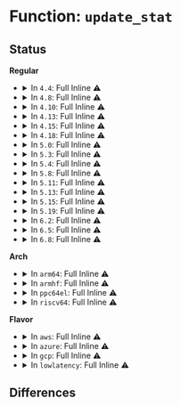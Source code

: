 # Function: <code>update_stat</code>

## Status
<b>Regular</b>
<ul>
<li>
<details>
<summary>In <code>4.4</code>: Full Inline ⚠️</summary>

**Collision:** Unique Static

**Inline:** Full

**Transformation:** False

**Instances:**

```
In drivers/virtio/virtio_balloon.c (ffffffff814c4122)
Location: drivers/virtio/virtio_balloon.c:217
Inline: True
Inline callers:
  - drivers/virtio/virtio_balloon.c:update_balloon_stats
  - drivers/virtio/virtio_balloon.c:update_balloon_stats
  - drivers/virtio/virtio_balloon.c:update_balloon_stats
  - drivers/virtio/virtio_balloon.c:update_balloon_stats
  - drivers/virtio/virtio_balloon.c:update_balloon_stats
  - drivers/virtio/virtio_balloon.c:update_balloon_stats
```
</details>
</li>
<li>
<details>
<summary>In <code>4.8</code>: Full Inline ⚠️</summary>

**Collision:** Unique Static

**Inline:** Full

**Transformation:** False

**Instances:**

```
In drivers/virtio/virtio_balloon.c (ffffffff8151496b)
Location: drivers/virtio/virtio_balloon.c:234
Inline: True
Inline callers:
  - drivers/virtio/virtio_balloon.c:update_balloon_stats
  - drivers/virtio/virtio_balloon.c:update_balloon_stats
  - drivers/virtio/virtio_balloon.c:update_balloon_stats
  - drivers/virtio/virtio_balloon.c:update_balloon_stats
  - drivers/virtio/virtio_balloon.c:update_balloon_stats
  - drivers/virtio/virtio_balloon.c:update_balloon_stats
  - drivers/virtio/virtio_balloon.c:update_balloon_stats
```
</details>
</li>
<li>
<details>
<summary>In <code>4.10</code>: Full Inline ⚠️</summary>

**Collision:** Unique Static

**Inline:** Full

**Transformation:** False

**Instances:**

```
In drivers/virtio/virtio_balloon.c (ffffffff81540a1b)
Location: drivers/virtio/virtio_balloon.c:234
Inline: True
Inline callers:
  - drivers/virtio/virtio_balloon.c:update_balloon_stats
  - drivers/virtio/virtio_balloon.c:update_balloon_stats
  - drivers/virtio/virtio_balloon.c:update_balloon_stats
  - drivers/virtio/virtio_balloon.c:update_balloon_stats
  - drivers/virtio/virtio_balloon.c:update_balloon_stats
  - drivers/virtio/virtio_balloon.c:update_balloon_stats
  - drivers/virtio/virtio_balloon.c:update_balloon_stats
```
</details>
</li>
<li>
<details>
<summary>In <code>4.13</code>: Full Inline ⚠️</summary>

**Collision:** Unique Static

**Inline:** Full

**Transformation:** False

**Instances:**

```
In drivers/virtio/virtio_balloon.c (ffffffff81554317)
Location: drivers/virtio/virtio_balloon.c:231
Inline: True
Inline callers:
  - drivers/virtio/virtio_balloon.c:update_balloon_stats
  - drivers/virtio/virtio_balloon.c:update_balloon_stats
  - drivers/virtio/virtio_balloon.c:update_balloon_stats
  - drivers/virtio/virtio_balloon.c:update_balloon_stats
  - drivers/virtio/virtio_balloon.c:update_balloon_stats
  - drivers/virtio/virtio_balloon.c:update_balloon_stats
  - drivers/virtio/virtio_balloon.c:update_balloon_stats
```
</details>
</li>
<li>
<details>
<summary>In <code>4.15</code>: Full Inline ⚠️</summary>

**Collision:** Unique Static

**Inline:** Full

**Transformation:** False

**Instances:**

```
In drivers/virtio/virtio_balloon.c (ffffffff815b7d97)
Location: drivers/virtio/virtio_balloon.c:244
Inline: True
Inline callers:
  - drivers/virtio/virtio_balloon.c:update_balloon_stats
  - drivers/virtio/virtio_balloon.c:update_balloon_stats
  - drivers/virtio/virtio_balloon.c:update_balloon_stats
  - drivers/virtio/virtio_balloon.c:update_balloon_stats
  - drivers/virtio/virtio_balloon.c:update_balloon_stats
  - drivers/virtio/virtio_balloon.c:update_balloon_stats
  - drivers/virtio/virtio_balloon.c:update_balloon_stats
```
</details>
</li>
<li>
<details>
<summary>In <code>4.18</code>: Full Inline ⚠️</summary>

**Collision:** Unique Static

**Inline:** Full

**Transformation:** False

**Instances:**

```
In drivers/virtio/virtio_balloon.c (ffffffff815f0319)
Location: drivers/virtio/virtio_balloon.c:244
Inline: True
Inline callers:
  - drivers/virtio/virtio_balloon.c:update_balloon_stats
  - drivers/virtio/virtio_balloon.c:update_balloon_stats
  - drivers/virtio/virtio_balloon.c:update_balloon_stats
  - drivers/virtio/virtio_balloon.c:update_balloon_stats
  - drivers/virtio/virtio_balloon.c:update_balloon_stats
  - drivers/virtio/virtio_balloon.c:update_balloon_stats
  - drivers/virtio/virtio_balloon.c:update_balloon_stats
  - drivers/virtio/virtio_balloon.c:update_balloon_stats
  - drivers/virtio/virtio_balloon.c:update_balloon_stats
  - drivers/virtio/virtio_balloon.c:update_balloon_stats
```
</details>
</li>
<li>
<details>
<summary>In <code>5.0</code>: Full Inline ⚠️</summary>

**Collision:** Unique Static

**Inline:** Full

**Transformation:** False

**Instances:**

```
In drivers/virtio/virtio_balloon.c (ffffffff8160a8f9)
Location: drivers/virtio/virtio_balloon.c:281
Inline: True
Inline callers:
  - drivers/virtio/virtio_balloon.c:update_balloon_stats
  - drivers/virtio/virtio_balloon.c:update_balloon_stats
  - drivers/virtio/virtio_balloon.c:update_balloon_stats
  - drivers/virtio/virtio_balloon.c:update_balloon_stats
  - drivers/virtio/virtio_balloon.c:update_balloon_stats
  - drivers/virtio/virtio_balloon.c:update_balloon_stats
  - drivers/virtio/virtio_balloon.c:update_balloon_stats
  - drivers/virtio/virtio_balloon.c:update_balloon_stats
  - drivers/virtio/virtio_balloon.c:update_balloon_stats
  - drivers/virtio/virtio_balloon.c:update_balloon_stats
```
</details>
</li>
<li>
<details>
<summary>In <code>5.3</code>: Full Inline ⚠️</summary>

**Collision:** Unique Static

**Inline:** Full

**Transformation:** False

**Instances:**

```
In drivers/virtio/virtio_balloon.c (ffffffff8163e6f9)
Location: drivers/virtio/virtio_balloon.c:269
Inline: True
Inline callers:
  - drivers/virtio/virtio_balloon.c:update_balloon_stats
  - drivers/virtio/virtio_balloon.c:update_balloon_stats
  - drivers/virtio/virtio_balloon.c:update_balloon_stats
  - drivers/virtio/virtio_balloon.c:update_balloon_stats
  - drivers/virtio/virtio_balloon.c:update_balloon_stats
  - drivers/virtio/virtio_balloon.c:update_balloon_stats
  - drivers/virtio/virtio_balloon.c:update_balloon_stats
  - drivers/virtio/virtio_balloon.c:update_balloon_stats
  - drivers/virtio/virtio_balloon.c:update_balloon_stats
  - drivers/virtio/virtio_balloon.c:update_balloon_stats
```
</details>
</li>
<li>
<details>
<summary>In <code>5.4</code>: Full Inline ⚠️</summary>

**Collision:** Unique Static

**Inline:** Full

**Transformation:** False

**Instances:**

```
In drivers/virtio/virtio_balloon.c (ffffffff81660c69)
Location: drivers/virtio/virtio_balloon.c:271
Inline: True
Inline callers:
  - drivers/virtio/virtio_balloon.c:update_balloon_stats
  - drivers/virtio/virtio_balloon.c:update_balloon_stats
  - drivers/virtio/virtio_balloon.c:update_balloon_stats
  - drivers/virtio/virtio_balloon.c:update_balloon_stats
  - drivers/virtio/virtio_balloon.c:update_balloon_stats
  - drivers/virtio/virtio_balloon.c:update_balloon_stats
  - drivers/virtio/virtio_balloon.c:update_balloon_stats
  - drivers/virtio/virtio_balloon.c:update_balloon_stats
  - drivers/virtio/virtio_balloon.c:update_balloon_stats
  - drivers/virtio/virtio_balloon.c:update_balloon_stats
```
</details>
</li>
<li>
<details>
<summary>In <code>5.8</code>: Full Inline ⚠️</summary>

**Collision:** Unique Static

**Inline:** Full

**Transformation:** False

**Instances:**

```
In drivers/virtio/virtio_balloon.c (ffffffff8170fff8)
Location: drivers/virtio/virtio_balloon.c:311
Inline: True
Inline callers:
  - drivers/virtio/virtio_balloon.c:update_balloon_stats
  - drivers/virtio/virtio_balloon.c:update_balloon_stats
  - drivers/virtio/virtio_balloon.c:update_balloon_stats
  - drivers/virtio/virtio_balloon.c:update_balloon_stats
  - drivers/virtio/virtio_balloon.c:update_balloon_stats
  - drivers/virtio/virtio_balloon.c:update_balloon_stats
  - drivers/virtio/virtio_balloon.c:update_balloon_stats
  - drivers/virtio/virtio_balloon.c:update_balloon_stats
  - drivers/virtio/virtio_balloon.c:update_balloon_stats
  - drivers/virtio/virtio_balloon.c:update_balloon_stats
```
</details>
</li>
<li>
<details>
<summary>In <code>5.11</code>: Full Inline ⚠️</summary>

**Collision:** Unique Static

**Inline:** Full

**Transformation:** False

**Instances:**

```
In drivers/virtio/virtio_balloon.c (ffffffff8172cce8)
Location: drivers/virtio/virtio_balloon.c:311
Inline: True
Inline callers:
  - drivers/virtio/virtio_balloon.c:update_balloon_stats
  - drivers/virtio/virtio_balloon.c:update_balloon_stats
  - drivers/virtio/virtio_balloon.c:update_balloon_stats
  - drivers/virtio/virtio_balloon.c:update_balloon_stats
  - drivers/virtio/virtio_balloon.c:update_balloon_stats
  - drivers/virtio/virtio_balloon.c:update_balloon_stats
  - drivers/virtio/virtio_balloon.c:update_balloon_stats
  - drivers/virtio/virtio_balloon.c:update_balloon_stats
  - drivers/virtio/virtio_balloon.c:update_balloon_stats
  - drivers/virtio/virtio_balloon.c:update_balloon_stats
```
</details>
</li>
<li>
<details>
<summary>In <code>5.13</code>: Full Inline ⚠️</summary>

**Collision:** Unique Static

**Inline:** Full

**Transformation:** False

**Instances:**

```
In drivers/virtio/virtio_balloon.c (ffffffff81710899)
Location: drivers/virtio/virtio_balloon.c:311
Inline: True
Inline callers:
  - drivers/virtio/virtio_balloon.c:update_balloon_stats
  - drivers/virtio/virtio_balloon.c:update_balloon_stats
  - drivers/virtio/virtio_balloon.c:update_balloon_stats
  - drivers/virtio/virtio_balloon.c:update_balloon_stats
  - drivers/virtio/virtio_balloon.c:update_balloon_stats
  - drivers/virtio/virtio_balloon.c:update_balloon_stats
  - drivers/virtio/virtio_balloon.c:update_balloon_stats
  - drivers/virtio/virtio_balloon.c:update_balloon_stats
  - drivers/virtio/virtio_balloon.c:update_balloon_stats
  - drivers/virtio/virtio_balloon.c:update_balloon_stats
```
</details>
</li>
<li>
<details>
<summary>In <code>5.15</code>: Full Inline ⚠️</summary>

**Collision:** Unique Static

**Inline:** Full

**Transformation:** False

**Instances:**

```
In drivers/virtio/virtio_balloon.c (ffffffff8178d289)
Location: drivers/virtio/virtio_balloon.c:311
Inline: True
Inline callers:
  - drivers/virtio/virtio_balloon.c:update_balloon_stats
  - drivers/virtio/virtio_balloon.c:update_balloon_stats
  - drivers/virtio/virtio_balloon.c:update_balloon_stats
  - drivers/virtio/virtio_balloon.c:update_balloon_stats
  - drivers/virtio/virtio_balloon.c:update_balloon_stats
  - drivers/virtio/virtio_balloon.c:update_balloon_stats
  - drivers/virtio/virtio_balloon.c:update_balloon_stats
  - drivers/virtio/virtio_balloon.c:update_balloon_stats
  - drivers/virtio/virtio_balloon.c:update_balloon_stats
  - drivers/virtio/virtio_balloon.c:update_balloon_stats
```
</details>
</li>
<li>
<details>
<summary>In <code>5.19</code>: Full Inline ⚠️</summary>

**Collision:** Unique Static

**Inline:** Full

**Transformation:** False

**Instances:**

```
In drivers/virtio/virtio_balloon.c (ffffffff818c545b)
Location: drivers/virtio/virtio_balloon.c:311
Inline: True
Inline callers:
  - drivers/virtio/virtio_balloon.c:update_balloon_stats
  - drivers/virtio/virtio_balloon.c:update_balloon_stats
  - drivers/virtio/virtio_balloon.c:update_balloon_stats
  - drivers/virtio/virtio_balloon.c:update_balloon_stats
  - drivers/virtio/virtio_balloon.c:update_balloon_stats
  - drivers/virtio/virtio_balloon.c:update_balloon_stats
  - drivers/virtio/virtio_balloon.c:update_balloon_stats
  - drivers/virtio/virtio_balloon.c:update_balloon_stats
  - drivers/virtio/virtio_balloon.c:update_balloon_stats
  - drivers/virtio/virtio_balloon.c:update_balloon_stats
```
</details>
</li>
<li>
<details>
<summary>In <code>6.2</code>: Full Inline ⚠️</summary>

**Collision:** Unique Static

**Inline:** Full

**Transformation:** False

**Instances:**

```
In drivers/virtio/virtio_balloon.c (ffffffff81a15d4b)
Location: drivers/virtio/virtio_balloon.c:304
Inline: True
Inline callers:
  - drivers/virtio/virtio_balloon.c:update_balloon_stats
  - drivers/virtio/virtio_balloon.c:update_balloon_stats
  - drivers/virtio/virtio_balloon.c:update_balloon_stats
  - drivers/virtio/virtio_balloon.c:update_balloon_stats
  - drivers/virtio/virtio_balloon.c:update_balloon_stats
  - drivers/virtio/virtio_balloon.c:update_balloon_stats
  - drivers/virtio/virtio_balloon.c:update_balloon_stats
  - drivers/virtio/virtio_balloon.c:update_balloon_stats
  - drivers/virtio/virtio_balloon.c:update_balloon_stats
  - drivers/virtio/virtio_balloon.c:update_balloon_stats
```
</details>
</li>
<li>
<details>
<summary>In <code>6.5</code>: Full Inline ⚠️</summary>

**Collision:** Unique Static

**Inline:** Full

**Transformation:** False

**Instances:**

```
In drivers/virtio/virtio_balloon.c (ffffffff81a5edfb)
Location: drivers/virtio/virtio_balloon.c:304
Inline: True
Inline callers:
  - drivers/virtio/virtio_balloon.c:update_balloon_stats
  - drivers/virtio/virtio_balloon.c:update_balloon_stats
  - drivers/virtio/virtio_balloon.c:update_balloon_stats
  - drivers/virtio/virtio_balloon.c:update_balloon_stats
  - drivers/virtio/virtio_balloon.c:update_balloon_stats
  - drivers/virtio/virtio_balloon.c:update_balloon_stats
  - drivers/virtio/virtio_balloon.c:update_balloon_stats
  - drivers/virtio/virtio_balloon.c:update_balloon_stats
  - drivers/virtio/virtio_balloon.c:update_balloon_stats
  - drivers/virtio/virtio_balloon.c:update_balloon_stats
```
</details>
</li>
<li>
<details>
<summary>In <code>6.8</code>: Full Inline ⚠️</summary>

**Collision:** Unique Static

**Inline:** Full

**Transformation:** False

**Instances:**

```
In drivers/virtio/virtio_balloon.c (ffffffff81ab155b)
Location: drivers/virtio/virtio_balloon.c:309
Inline: True
Inline callers:
  - drivers/virtio/virtio_balloon.c:update_balloon_stats
  - drivers/virtio/virtio_balloon.c:update_balloon_stats
  - drivers/virtio/virtio_balloon.c:update_balloon_stats
  - drivers/virtio/virtio_balloon.c:update_balloon_stats
  - drivers/virtio/virtio_balloon.c:update_balloon_stats
  - drivers/virtio/virtio_balloon.c:update_balloon_stats
  - drivers/virtio/virtio_balloon.c:update_balloon_stats
  - drivers/virtio/virtio_balloon.c:update_balloon_stats
  - drivers/virtio/virtio_balloon.c:update_balloon_stats
  - drivers/virtio/virtio_balloon.c:update_balloon_stats
```
</details>
</li>
</ul>
<b>Arch</b>
<ul>
<li>
<details>
<summary>In <code>arm64</code>: Full Inline ⚠️</summary>

**Collision:** Unique Static

**Inline:** Full

**Transformation:** False

**Instances:**

```
In drivers/virtio/virtio_balloon.c (ffff8000108299ac)
Location: drivers/virtio/virtio_balloon.c:271
Inline: True
Inline callers:
  - drivers/virtio/virtio_balloon.c:update_balloon_stats
  - drivers/virtio/virtio_balloon.c:update_balloon_stats
  - drivers/virtio/virtio_balloon.c:update_balloon_stats
  - drivers/virtio/virtio_balloon.c:update_balloon_stats
  - drivers/virtio/virtio_balloon.c:update_balloon_stats
  - drivers/virtio/virtio_balloon.c:update_balloon_stats
  - drivers/virtio/virtio_balloon.c:update_balloon_stats
  - drivers/virtio/virtio_balloon.c:update_balloon_stats
  - drivers/virtio/virtio_balloon.c:update_balloon_stats
  - drivers/virtio/virtio_balloon.c:update_balloon_stats
```
</details>
</li>
<li>
<details>
<summary>In <code>armhf</code>: Full Inline ⚠️</summary>

**Collision:** Unique Static

**Inline:** Full

**Transformation:** False

**Instances:**

```
In drivers/virtio/virtio_balloon.c (c0947b9c)
Location: drivers/virtio/virtio_balloon.c:271
Inline: True
Inline callers:
  - drivers/virtio/virtio_balloon.c:update_balloon_stats
  - drivers/virtio/virtio_balloon.c:update_balloon_stats
  - drivers/virtio/virtio_balloon.c:update_balloon_stats
  - drivers/virtio/virtio_balloon.c:update_balloon_stats
  - drivers/virtio/virtio_balloon.c:update_balloon_stats
  - drivers/virtio/virtio_balloon.c:update_balloon_stats
  - drivers/virtio/virtio_balloon.c:update_balloon_stats
  - drivers/virtio/virtio_balloon.c:update_balloon_stats
```
</details>
</li>
<li>
<details>
<summary>In <code>ppc64el</code>: Full Inline ⚠️</summary>

**Collision:** Unique Static

**Inline:** Full

**Transformation:** False

**Instances:**

```
In drivers/virtio/virtio_balloon.c (c0000000008d7a98)
Location: drivers/virtio/virtio_balloon.c:271
Inline: True
Inline callers:
  - drivers/virtio/virtio_balloon.c:update_balloon_stats
  - drivers/virtio/virtio_balloon.c:update_balloon_stats
  - drivers/virtio/virtio_balloon.c:update_balloon_stats
  - drivers/virtio/virtio_balloon.c:update_balloon_stats
  - drivers/virtio/virtio_balloon.c:update_balloon_stats
  - drivers/virtio/virtio_balloon.c:update_balloon_stats
  - drivers/virtio/virtio_balloon.c:update_balloon_stats
  - drivers/virtio/virtio_balloon.c:update_balloon_stats
  - drivers/virtio/virtio_balloon.c:update_balloon_stats
  - drivers/virtio/virtio_balloon.c:update_balloon_stats
```
</details>
</li>
<li>
<details>
<summary>In <code>riscv64</code>: Full Inline ⚠️</summary>

**Collision:** Unique Static

**Inline:** Full

**Transformation:** False

**Instances:**

```
In drivers/virtio/virtio_balloon.c (ffffffe00052059c)
Location: drivers/virtio/virtio_balloon.c:271
Inline: True
Inline callers:
  - drivers/virtio/virtio_balloon.c:update_balloon_stats
  - drivers/virtio/virtio_balloon.c:update_balloon_stats
  - drivers/virtio/virtio_balloon.c:update_balloon_stats
  - drivers/virtio/virtio_balloon.c:update_balloon_stats
  - drivers/virtio/virtio_balloon.c:update_balloon_stats
  - drivers/virtio/virtio_balloon.c:update_balloon_stats
  - drivers/virtio/virtio_balloon.c:update_balloon_stats
  - drivers/virtio/virtio_balloon.c:update_balloon_stats
  - drivers/virtio/virtio_balloon.c:update_balloon_stats
  - drivers/virtio/virtio_balloon.c:update_balloon_stats
```
</details>
</li>
</ul>
<b>Flavor</b>
<ul>
<li>
<details>
<summary>In <code>aws</code>: Full Inline ⚠️</summary>

**Collision:** Unique Static

**Inline:** Full

**Transformation:** False

**Instances:**

```
In drivers/virtio/virtio_balloon.c (ffffffff81626ad9)
Location: drivers/virtio/virtio_balloon.c:271
Inline: True
Inline callers:
  - drivers/virtio/virtio_balloon.c:update_balloon_stats
  - drivers/virtio/virtio_balloon.c:update_balloon_stats
  - drivers/virtio/virtio_balloon.c:update_balloon_stats
  - drivers/virtio/virtio_balloon.c:update_balloon_stats
  - drivers/virtio/virtio_balloon.c:update_balloon_stats
  - drivers/virtio/virtio_balloon.c:update_balloon_stats
  - drivers/virtio/virtio_balloon.c:update_balloon_stats
  - drivers/virtio/virtio_balloon.c:update_balloon_stats
  - drivers/virtio/virtio_balloon.c:update_balloon_stats
  - drivers/virtio/virtio_balloon.c:update_balloon_stats
```
</details>
</li>
<li>
<details>
<summary>In <code>azure</code>: Full Inline ⚠️</summary>

**Collision:** Unique Static

**Inline:** Full

**Transformation:** False

**Instances:**

```
In drivers/virtio/virtio_balloon.c (ffffffff8161b159)
Location: drivers/virtio/virtio_balloon.c:271
Inline: True
Inline callers:
  - drivers/virtio/virtio_balloon.c:update_balloon_stats
  - drivers/virtio/virtio_balloon.c:update_balloon_stats
  - drivers/virtio/virtio_balloon.c:update_balloon_stats
  - drivers/virtio/virtio_balloon.c:update_balloon_stats
  - drivers/virtio/virtio_balloon.c:update_balloon_stats
  - drivers/virtio/virtio_balloon.c:update_balloon_stats
  - drivers/virtio/virtio_balloon.c:update_balloon_stats
  - drivers/virtio/virtio_balloon.c:update_balloon_stats
  - drivers/virtio/virtio_balloon.c:update_balloon_stats
  - drivers/virtio/virtio_balloon.c:update_balloon_stats
```
</details>
</li>
<li>
<details>
<summary>In <code>gcp</code>: Full Inline ⚠️</summary>

**Collision:** Unique Static

**Inline:** Full

**Transformation:** False

**Instances:**

```
In drivers/virtio/virtio_balloon.c (ffffffff81654aa9)
Location: drivers/virtio/virtio_balloon.c:271
Inline: True
Inline callers:
  - drivers/virtio/virtio_balloon.c:update_balloon_stats
  - drivers/virtio/virtio_balloon.c:update_balloon_stats
  - drivers/virtio/virtio_balloon.c:update_balloon_stats
  - drivers/virtio/virtio_balloon.c:update_balloon_stats
  - drivers/virtio/virtio_balloon.c:update_balloon_stats
  - drivers/virtio/virtio_balloon.c:update_balloon_stats
  - drivers/virtio/virtio_balloon.c:update_balloon_stats
  - drivers/virtio/virtio_balloon.c:update_balloon_stats
  - drivers/virtio/virtio_balloon.c:update_balloon_stats
  - drivers/virtio/virtio_balloon.c:update_balloon_stats
```
</details>
</li>
<li>
<details>
<summary>In <code>lowlatency</code>: Full Inline ⚠️</summary>

**Collision:** Unique Static

**Inline:** Full

**Transformation:** False

**Instances:**

```
In drivers/virtio/virtio_balloon.c (ffffffff8166f479)
Location: drivers/virtio/virtio_balloon.c:271
Inline: True
Inline callers:
  - drivers/virtio/virtio_balloon.c:update_balloon_stats
  - drivers/virtio/virtio_balloon.c:update_balloon_stats
  - drivers/virtio/virtio_balloon.c:update_balloon_stats
  - drivers/virtio/virtio_balloon.c:update_balloon_stats
  - drivers/virtio/virtio_balloon.c:update_balloon_stats
  - drivers/virtio/virtio_balloon.c:update_balloon_stats
  - drivers/virtio/virtio_balloon.c:update_balloon_stats
  - drivers/virtio/virtio_balloon.c:update_balloon_stats
  - drivers/virtio/virtio_balloon.c:update_balloon_stats
  - drivers/virtio/virtio_balloon.c:update_balloon_stats
```
</details>
</li>
</ul>

## Differences
